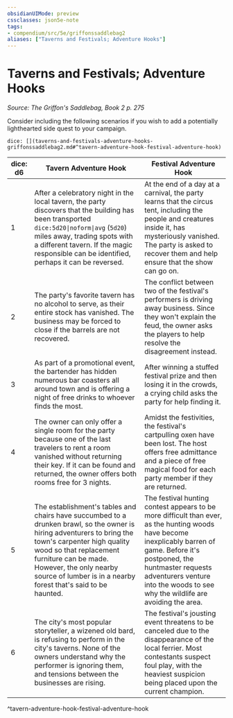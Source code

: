 ```yaml
---
obsidianUIMode: preview
cssclasses: json5e-note
tags:
- compendium/src/5e/griffonssaddlebag2
aliases: ["Taverns and Festivals; Adventure Hooks"]
---
```

# Taverns and Festivals; Adventure Hooks
*Source: The Griffon's Saddlebag, Book 2 p. 275* 

Consider including the following scenarios if you wish to add a potentially lighthearted side quest to your campaign.

`dice: [](taverns-and-festivals-adventure-hooks-griffonssaddlebag2.md#^tavern-adventure-hook-festival-adventure-hook)`

| dice: d6 | Tavern Adventure Hook | Festival Adventure Hook |
|----------|-----------------------|-------------------------|
| 1 | After a celebratory night in the local tavern, the party discovers that the building has been transported `dice:5d20\|noform\|avg` (`5d20`) miles away, trading spots with a different tavern. If the magic responsible can be identified, perhaps it can be reversed. | At the end of a day at a carnival, the party learns that the circus tent, including the people and creatures inside it, has mysteriously vanished. The party is asked to recover them and help ensure that the show can go on. |
| 2 | The party's favorite tavern has no alcohol to serve, as their entire stock has vanished. The business may be forced to close if the barrels are not recovered. | The conflict between two of the festival's performers is driving away business. Since they won't explain the feud, the owner asks the players to help resolve the disagreement instead. |
| 3 | As part of a promotional event, the bartender has hidden numerous bar coasters all around town and is offering a night of free drinks to whoever finds the most. | After winning a stuffed festival prize and then losing it in the crowds, a crying child asks the party for help finding it. |
| 4 | The owner can only offer a single room for the party because one of the last travelers to rent a room vanished without returning their key. If it can be found and returned, the owner offers both rooms free for 3 nights. | Amidst the festivities, the festival's cartpulling oxen have been lost. The host offers free admittance and a piece of free magical food for each party member if they are returned. |
| 5 | The establishment's tables and chairs have succumbed to a drunken brawl, so the owner is hiring adventurers to bring the town's carpenter high quality wood so that replacement furniture can be made. However, the only nearby source of lumber is in a nearby forest that's said to be haunted. | The festival hunting contest appears to be more difficult than ever, as the hunting woods have become inexplicably barren of game. Before it's postponed, the huntmaster requests adventurers venture into the woods to see why the wildlife are avoiding the area. |
| 6 | The city's most popular storyteller, a wizened old bard, is refusing to perform in the city's taverns. None of the owners understand why the performer is ignoring them, and tensions between the businesses are rising. | The festival's jousting event threatens to be canceled due to the disappearance of the local ferrier. Most contestants suspect foul play, with the heaviest suspicion being placed upon the current champion. |
^tavern-adventure-hook-festival-adventure-hook